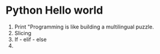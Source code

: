 # Python Hello world 

1. Print "Programming is like building a multilingual puzzle.
2. Slicing
3. If - elif - else
4. 